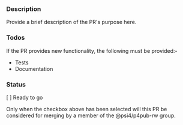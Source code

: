 ### Description

Provide a brief description of the PR's purpose here.

### Todos

If the PR provides new functionality, the following must be provided:-

* Tests
* Documentation

### Status

[ ]  Ready to go

Only when the checkbox above has been selected will this PR be considered for
merging by a member of the @psi4/p4pub-rw group.
